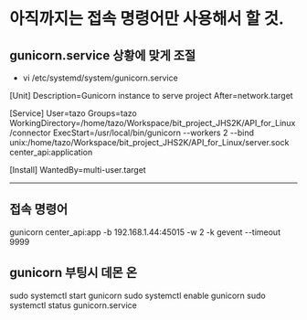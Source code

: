# 아직까지는 접속 명령어만 사용해서 할 것.

## gunicorn.service 상황에 맞게 조절

- vi /etc/systemd/system/gunicorn.service

[Unit]
Description=Gunicorn instance to serve project
After=network.target

[Service]
User=tazo
Groups=tazo
WorkingDirectory=/home/tazo/Workspace/bit_project_JHS2K/API_for_Linux/connector
ExecStart=/usr/local/bin/gunicorn --workers 2 --bind unix:/home/tazo/Workspace/bit_project_JHS2K/API_for_Linux/server.sock center_api:application

[Install]
WantedBy=multi-user.target

---

## 접속 명령어

gunicorn center_api:app -b 192.168.1.44:45015 -w 2 -k gevent --timeout 9999

## gunicorn 부팅시 데몬 온

sudo systemctl start gunicorn
sudo systemctl enable gunicorn
sudo systemctl status gunicorn.service
